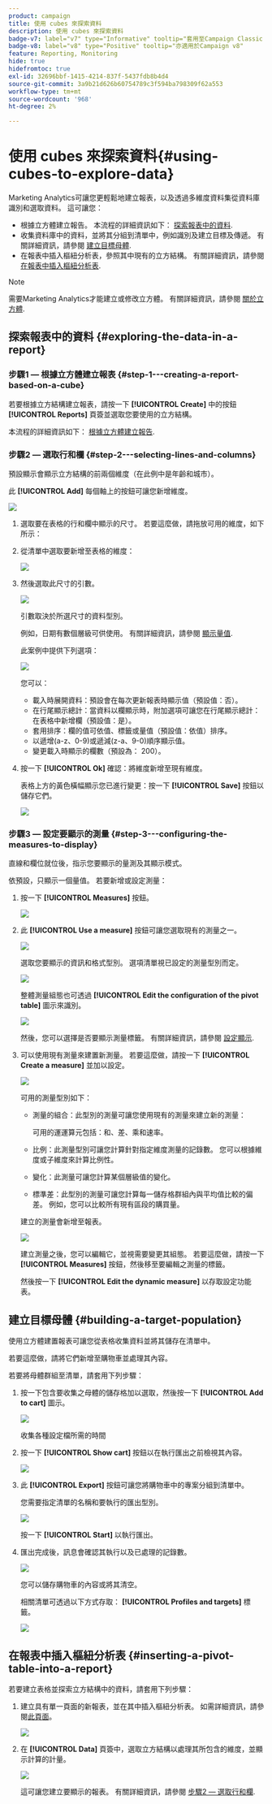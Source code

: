 ```yaml
---
product: campaign
title: 使用 cubes 來探索資料
description: 使用 cubes 來探索資料
badge-v7: label="v7" type="Informative" tooltip="套用至Campaign Classic v7"
badge-v8: label="v8" type="Positive" tooltip="亦適用於Campaign v8"
feature: Reporting, Monitoring
hide: true
hidefromtoc: true
exl-id: 32696bbf-1415-4214-837f-5437fdb8b4d4
source-git-commit: 3a9b21d626b60754789c3f594ba798309f62a553
workflow-type: tm+mt
source-wordcount: '968'
ht-degree: 2%

---
```


# 使用 cubes 來探索資料{#using-cubes-to-explore-data}



Marketing Analytics可讓您更輕鬆地建立報表，以及透過多維度資料集從資料庫識別和選取資料。 這可讓您：

* 根據立方體建立報告。 本流程的詳細資訊如下： [探索報表中的資料](#exploring-the-data-in-a-report).
* 收集資料庫中的資料，並將其分組到清單中，例如識別及建立目標及傳遞。 有關詳細資訊，請參閱 [建立目標母體](#building-a-target-population).
* 在報表中插入樞紐分析表，參照其中現有的立方結構。 有關詳細資訊，請參閱 [在報表中插入樞紐分析表](#inserting-a-pivot-table-into-a-report).

>[!NOTE]
>
>需要Marketing Analytics才能建立或修改立方體。 有關詳細資訊，請參閱 [關於立方體](../../reporting/using/ac-cubes.md).

## 探索報表中的資料 {#exploring-the-data-in-a-report}

### 步驟1 — 根據立方體建立報表 {#step-1---creating-a-report-based-on-a-cube}

若要根據立方結構建立報表，請按一下 **[!UICONTROL Create]** 中的按鈕 **[!UICONTROL Reports]** 頁簽並選取您要使用的立方結構。

本流程的詳細資訊如下： [根據立方體建立報告](../../reporting/using/creating-indicators.md#creating-a-report-based-on-a-cube).

### 步驟2 — 選取行和欄 {#step-2---selecting-lines-and-columns}

預設顯示會顯示立方結構的前兩個維度（在此例中是年齡和城市）。

此 **[!UICONTROL Add]** 每個軸上的按鈕可讓您新增維度。

![](assets/s_advuser_cube_in_report_03.png)

1. 選取要在表格的行和欄中顯示的尺寸。 若要這麼做，請拖放可用的維度，如下所示：
1. 從清單中選取要新增至表格的維度：

   ![](assets/s_advuser_cube_in_report_04.png)

1. 然後選取此尺寸的引數。

   ![](assets/s_advuser_cube_in_report_04b.png)

   引數取決於所選尺寸的資料型別。

   例如，日期有數個層級可供使用。 有關詳細資訊，請參閱 [顯示量值](../../reporting/using/concepts-and-methodology.md#displaying-measures).

   此案例中提供下列選項：

   ![](assets/s_advuser_cube_in_report_config2.png)

   您可以：

   * 載入時展開資料：預設會在每次更新報表時顯示值（預設值：否）。
   * 在行尾顯示總計：當資料以欄顯示時，附加選項可讓您在行尾顯示總計：在表格中新增欄（預設值：是）。
   * 套用排序：欄的值可依值、標籤或量值（預設值：依值）排序。
   * 以遞增(a-z、0-9)或遞減(z-a、9-0)順序顯示值。
   * 變更載入時顯示的欄數（預設為： 200）。

1. 按一下 **[!UICONTROL Ok]** 確認：將維度新增至現有維度。

   表格上方的黃色橫幅顯示您已進行變更：按一下 **[!UICONTROL Save]** 按鈕以儲存它們。

   ![](assets/s_advuser_cube_in_report_04c.png)

### 步驟3 — 設定要顯示的測量 {#step-3---configuring-the-measures-to-display}

直線和欄位就位後，指示您要顯示的量測及其顯示模式。

依預設，只顯示一個量值。 若要新增或設定測量：

1. 按一下 **[!UICONTROL Measures]** 按鈕。

   ![](assets/s_advuser_cube_in_report_05.png)

1. 此 **[!UICONTROL Use a measure]** 按鈕可讓您選取現有的測量之一。

   ![](assets/s_advuser_cube_in_report_08.png)

   選取您要顯示的資訊和格式型別。 選項清單視已設定的測量型別而定。

   ![](assets/s_advuser_cube_in_report_09.png)

   整體測量組態也可透過 **[!UICONTROL Edit the configuration of the pivot table]** 圖示來識別。

   ![](assets/s_advuser_cube_in_report_config_02.png)

   然後，您可以選擇是否要顯示測量標籤。 有關詳細資訊，請參閱 [設定顯示](../../reporting/using/concepts-and-methodology.md#configuring-the-display).

1. 可以使用現有測量來建置新測量。 若要這麼做，請按一下 **[!UICONTROL Create a measure]** 並加以設定。

   ![](assets/s_advuser_cube_in_report_config_02a.png)

   可用的測量型別如下：

   * 測量的組合：此型別的測量可讓您使用現有的測量來建立新的測量：

     可用的運運算元包括：和、差、乘和速率。

   * 比例：此測量型別可讓您計算針對指定維度測量的記錄數。 您可以根據維度或子維度來計算比例性。
   * 變化：此測量可讓您計算某個層級值的變化。
   * 標準差：此型別的測量可讓您計算每一儲存格群組內與平均值比較的偏差。 例如，您可以比較所有現有區段的購買量。

   建立的測量會新增至報表。

   ![](assets/s_advuser_cube_in_report_config_02b.png)

   建立測量之後，您可以編輯它，並視需要變更其組態。 若要這麼做，請按一下 **[!UICONTROL Measures]** 按鈕，然後移至要編輯之測量的標籤。

   然後按一下 **[!UICONTROL Edit the dynamic measure]** 以存取設定功能表。

## 建立目標母體 {#building-a-target-population}

使用立方體建置報表可讓您從表格收集資料並將其儲存在清單中。

若要這麼做，請將它們新增至購物車並處理其內容。

若要將母體群組至清單，請套用下列步驟：

1. 按一下包含要收集之母體的儲存格加以選取，然後按一下 **[!UICONTROL Add to cart]** 圖示。

   ![](assets/s_advuser_cube_in_report_config_02c.png)

   收集各種設定檔所需的時間

1. 按一下 **[!UICONTROL Show cart]** 按鈕以在執行匯出之前檢視其內容。

   ![](assets/s_advuser_cube_in_report_config_02d.png)

1. 此 **[!UICONTROL Export]** 按鈕可讓您將購物車中的專案分組到清單中。

   您需要指定清單的名稱和要執行的匯出型別。

   ![](assets/s-advuser_cube_in_report_config_02e.png)

   按一下 **[!UICONTROL Start]** 以執行匯出。

1. 匯出完成後，訊息會確認其執行以及已處理的記錄數。

   ![](assets/s_advuser_cube_in_report_config_02f.png)

   您可以儲存購物車的內容或將其清空。

   相關清單可透過以下方式存取： **[!UICONTROL Profiles and targets]** 標籤。

   ![](assets/s_advuser_cube_in_report_config_02g.png)

## 在報表中插入樞紐分析表 {#inserting-a-pivot-table-into-a-report}

若要建立表格並探索立方結構中的資料，請套用下列步驟：

1. 建立具有單一頁面的新報表，並在其中插入樞紐分析表。 如需詳細資訊，請參閱[此頁面](../../reporting/using/creating-a-table.md#creating-a-breakdown-or-pivot-table)。

   ![](assets/s_advuser_cube_in_report_01.png)

1. 在 **[!UICONTROL Data]** 頁簽中，選取立方結構以處理其所包含的維度，並顯示計算的計量。

   ![](assets/s_advuser_cube_in_report_02.png)

   這可讓您建立要顯示的報表。 有關詳細資訊，請參閱 [步驟2 — 選取行和欄](#step-2---selecting-lines-and-columns).
